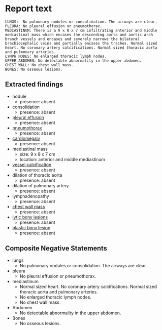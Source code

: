 # Report text

```text
LUNGS:  No pulmonary nodules or consolidation. The airways are clear.
PLEURA: No pleural effusion or pneumothorax.
MEDIASTINUM: There is a 9 x 8 x 7 cm infiltrating anterior and middle mediastinal mass which encases the descending aorta and aortic arch branch vessels and encases and severely narrows the bilateral brachiocephalic veins and partially encases the trachea. Normal sized heart. No coronary artery calcifications. Normal sized thoracic aorta and pulmonary arteries. 
LYMPH NODES: No enlarged thoracic lymph nodes.
UPPER ABDOMEN: No detectable abnormality in the upper abdomen.
CHEST WALL: No chest wall mass.
BONES: No osseous lesions.
```

## Extracted findings

- nodule
  - presence: absent
- consolidation
  - presence: absent
- [pleural effusion](../../definitions/hood/pleural-effusion.json)
  - presence: absent
- [pneumothorax](../../definitions/hood/pneumothorax.json)
  - presence: absent
- [cardiomegaly](../../definitions/upmedic/Cardiomegaly.cde.md)
  - presence: absent
- mediastinal mass
  - size: 9 x 8 x 7 cm
  - location: anterior and middle mediastinum
- [vessel calcification](../../definitions/nuance/coronary_artery_calcification.json)
  - presence: absent
- dilation of thoracic aorta
  - presence: absent
- dilation of pulmonary artery
  - presence: absent
- lymphadenopathy
  - presence: absent
- [chest wall mass](../../definitions/hood/chest-wall.json)  
  - presence: absent
- [lytic bony lesions](../../definitions/hood/lytic-lesion.md)
  - presence: absent
- [blastic bony lesion](../../definitions/hood/sclerotic-lesion.md)
  - presence: absent

## Composite Negative Statements

- lungs
  - No pulmonary nodules or consolidation. The airways are clear.
- pleura
  - No pleural effusion or pneumothorax.
- mediastinum
  - Normal sized heart. No coronary artery calcifications. Normal sized thoracic aorta and pulmonary arteries.
  - No enlarged thoracic lymph nodes.
  - No chest wall mass.
- Abdomen
  - No detectable abnormality in the upper abdomen.
- Bones
  - No osseous lesions.
